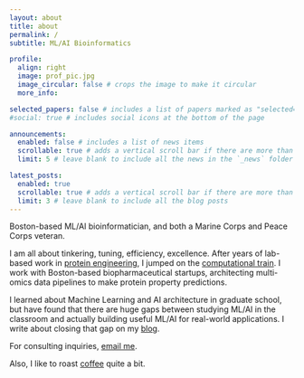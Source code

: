 ```yaml
---
layout: about
title: about
permalink: /
subtitle: ML/AI Bioinformatics

profile:
  align: right
  image: prof_pic.jpg
  image_circular: false # crops the image to make it circular
  more_info: 

selected_papers: false # includes a list of papers marked as "selected={true}"
#social: true # includes social icons at the bottom of the page

announcements:
  enabled: false # includes a list of news items
  scrollable: true # adds a vertical scroll bar if there are more than 3 news items
  limit: 5 # leave blank to include all the news in the `_news` folder

latest_posts:
  enabled: true
  scrollable: true # adds a vertical scroll bar if there are more than 3 new posts items
  limit: 3 # leave blank to include all the blog posts
---
```

Boston-based ML/AI bioinformatician, and both a Marine Corps and Peace Corps veteran. 

I am all about tinkering, tuning, efficiency, excellence.  After years of lab-based work in [protein engineering](https://pubs.acs.org/doi/10.1021/acs.bioconjchem.7b00668), I jumped on the [computational train](https://open.bu.edu/items/f152dd51-429f-4703-be07-eddcdb51919f). I work with Boston-based biopharmaceutical startups, architecting multi-omics data pipelines to make protein property predictions. 

I learned about Machine Learning and AI architecture in graduate school, but have found that there are huge gaps between studying ML/AI in the classroom and actually building useful ML/AI for real-world applications. I write about closing that gap on my [blog](/blog).

For consulting inquiries, [email me](mailto:eli.mcpherson@protonmail.ch). 

Also, I like to roast [coffee](https://www.papercranecoffeeroasters.com/) quite a bit.

